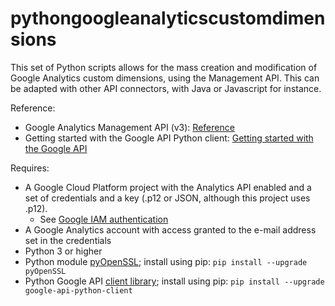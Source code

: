 # pythongoogleanalyticscustomdimensions
This set of Python scripts allows for the mass creation and modification of Google Analytics custom dimensions, using the Management API.
This can be adapted with other API connectors, with Java or Javascript for instance.

Reference:
- Google Analytics Management API (v3): [Reference](https://developers.google.com/analytics/devguides/config/mgmt/v3/)
- Getting started with the Google API Python client: [Getting started with the Google API](https://developers.google.com/api-client-library/python/start/get_started)

Requires:
- A Google Cloud Platform project with the Analytics API enabled and a set of credentials and a key (.p12 or JSON, although this project uses .p12).
  - See [Google IAM authentication](https://console.cloud.google.com/iam-admin/iam/iam-zero)
- A Google Analytics account with access granted to the e-mail address set in the credentials
- Python 3 or higher
- Python module [pyOpenSSL](https://pypi.python.org/pypi/pyOpenSSL); install using pip: `pip install --upgrade pyOpenSSL`
- Python Google API [client library](https://pypi.python.org/pypi/google-api-python-client/); install using pip: `pip install --upgrade google-api-python-client`
